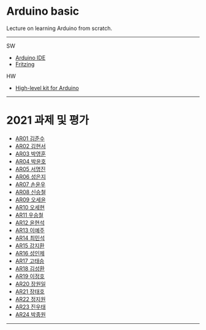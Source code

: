 # Arduino basic
Lecture on learning Arduino from scratch.


---

SW

- [Arduino IDE](https://www.arduino.cc/)
- [Fritzing](http://fritzing.org/download/)

HW

- [High-level kit for Arduino](http://arduinostory.com/goods/goods_view.php?goodsNo=1000000306)

---

# 2021 과제 및 평가

- [AR01 김준수]()
- [AR02 김현서]()
- [AR03 박영훈]()
- [AR04 박윤호]()
- [AR05 서명진]()
- [AR06 성은지]()
- [AR07 손윤우]()
- [AR08 신승철]()
- [AR09 오세윤]()
- [AR10 오세현]()
- [AR11 우승철]()
- [AR12 윤현석]()
- [AR13 이예주]()
- [AR14 최민석]()
- [AR15 강지환]()
- [AR16 성인제]()
- [AR17 고태승]()
- [AR18 김성환]()
- [AR19 이정호]()
- [AR20 장원일]()
- [AR21 장태호]()
- [AR22 정지원]()
- [AR23 진우태]()
- [AR24 박종원]()

---




